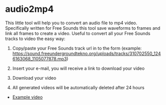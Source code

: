 # audio2mp4

This little tool will help you to convert an audio file to mp4 video.
Specifically written for Free Sounds this tool save waveforms to frames and link all frames to create a video.
Useful to convert all your Free Sounds tracks to video the easy way:

1. Copy/paste your Free Sounds track url in to the form 
(example: https://sound.freeundergroundtekno.org/uploads/tracks/310702550_1246163068_1105077878.mp3)

2. Insert your e-mail, you will receive a link to download your video
3. Download your video
4. All generated videos will be automatically deleted after 24 hours


- [Example video](https://www.youtube.com/watch?v=go2OBj9KTOs)
